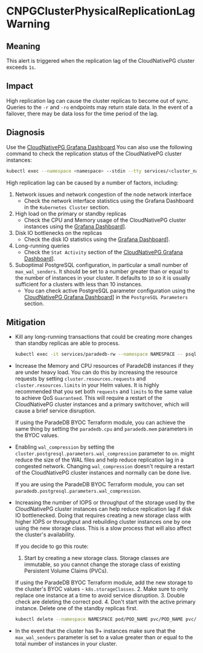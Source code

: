 CNPGClusterPhysicalReplicationLagWarning
========================================

Meaning
-------

This alert is triggered when the replication lag of the CloudNativePG cluster exceeds `1s`.

Impact
------

High replication lag can cause the cluster replicas to become out of sync. Queries to the `-r` and `-ro` endpoints may
return stale data. In the event of a failover, there may be data loss for the time period of the lag.

Diagnosis
---------

Use the [CloudNativePG Grafana Dashboard][grafana-dashboard].You can also use the following command to check the replication status of the CloudNativePG cluster instances:

```bash
kubectl exec --namespace <namespace> --stdin --tty services/<cluster_name>-rw -- psql -c "SELECT * FROM pg_stat_replication;"
```

High replication lag can be caused by a number of factors, including:
1. Network issues and network congestion of the node network interface
    * Check the network interface statistics using the Grafana Dashboard
      in the `Kubernetes Cluster` section.
2. High load on the primary or standby replicas
    * Check the CPU and Memory usage of the CloudNativePG cluster instances using the [Grafana Dashboard][grafana-dashboard]].
3. Disk IO bottlenecks on the replicas
    * Check the disk IO statistics using the [Grafana Dashboard][grafana-dashboard]].
4. Long-running queries
    * Check the `Stat Activity` section of the [CloudNativePG Grafana Dashboard][grafana-dashboard]].
5. Suboptimal PostgreSQL configuration, in particular a small number of `max_wal_senders`. It should be set to a number
  greater than or equal to the number of instances in your cluster. It defaults to `10` so it is usually sufficient for
  a clusters with less than 10 instances.
    * You can check active PostgreSQL parameter configuration using the
      [CloudNativePG Grafana Dashboard][grafana-dashboard]] in the `PostgreSQL Parameters` section.

Mitigation
----------

* Kill any long-running transactions that could be creating more changes than standby replicas are able to process.

  ```bash
  kubectl exec -it services/paradedb-rw --namespace NAMESPACE -- psql
  ```

* Increase the Memory and CPU resources of ParadeDB instances if they are under heavy load. You can do this by
  increasing the resource requests by setting `cluster.resources.requests` and `cluster.resources.limits` in your Helm
  values. It is highly recommended that you set both `requests` and `limits` to the same value to achieve QoS `Guaranteed`.
  This will require a restart of the CloudNativePG cluster instances and a primary switchover, which will cause a brief
  service disruption.

  If using the ParadeDB BYOC Terraform module, you can achieve the same thing by setting the `paradedb.cpu` and
  `paradedb.mem` parameters in the BYOC values.

* Enabling `wal_compression` by setting the `cluster.postgresql.parameters.wal_compression` parameter to `on`.
  might reduce the size of the WAL files and help reduce replication lag in a congested network.
  Changing `wal_compression` doesn't require a restart of the CloudNativePG cluster instances and normally can be done live.

  If you are using the ParadeDB BYOC Terraform module, you can set `paradedb.postgresql.parameters.wal_compression`.

* Increasing the number of IOPS or throughput of the storage used by the CloudNativePG cluster instances can help
  reduce replication lag if disk IO bottlenecked. Doing that requires creating a new storage class with higher IOPS or
  throughput and rebuilding cluster instances one by one using the new storage class. This is a slow process that will
  also affect the cluster's availability.

  If you decide to go this route:
  1. Start by creating a new storage class. Storage classes are immutable, so you cannot change the storage class of
    existing Persistent Volume Claims (PVCs).

    If using the ParadeDB BYOC Terraform module, add the new storage to the cluster's BYOC values - `k8s.storageClasses`.
  2. Make sure to only replace one instance at a time to avoid service disruption.
  3. Double check are deleting the correct pod.
  4. Don't start with the active primary instance. Delete one of the standby replicas first.

  ```bash
  kubectl delete --namespace NAMESPACE pod/POD_NAME pvc/POD_NAME pvc/POD_NAME-wal
  ```

* In the event that the cluster has 9+ instances make sure that the `max_wal_senders` parameter is set to a value
  greater than or equal to the total number of instances in your cluster.

[grafana-dashboard]: https://grafana.com/grafana/dashboards/20417-cloudnativepg/
